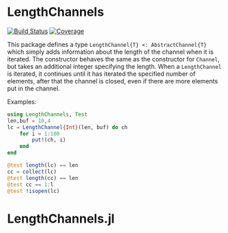 # LengthChannels

[![Build Status](https://travis-ci.com/baggepinnen/LengthChannels.jl.svg?branch=master)](https://travis-ci.org/baggepinnen/LengthChannels.jl)
[![Coverage](https://codecov.io/gh//.jl/branch/master/graph/badge.svg)](https://codecov.io/gh//.jl)

This package defines a type `LengthChannel{T} <: AbstractChannel{T}` which simply adds information about the length of the channel when it is iterated. The constructor behaves the same as the constructor for `Channel`, but takes an additional integer specifying the length. When a `LengthChannel` is iterated, it continues until it has iterated the specified number of elements, after that the channel is closed, even if there are more elements put in the channel.

Examples:

```julia
using LengthChannels, Test
len,buf = 10,4
lc = LengthChannel{Int}(len, buf) do ch
    for i = 1:100
        put!(ch, i)
    end
end

@test length(lc) == len
cc = collect(lc)
@test length(cc) == len
@test cc == 1:l
@test !isopen(lc)
```
# LengthChannels.jl
